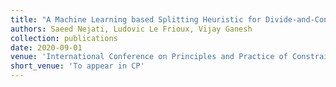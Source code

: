 ```yaml
---
title: "A Machine Learning based Splitting Heuristic for Divide-and-Conquer Solvers"
authors: Saeed Nejati, Ludovic Le Frioux, Vijay Ganesh
collection: publications
date: 2020-09-01
venue: 'International Conference on Principles and Practice of Constraint Programming'
short_venue: 'To appear in CP'
---
```



